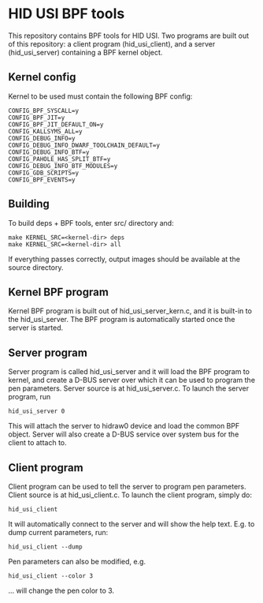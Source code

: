 HID USI BPF tools
=================
This repository contains BPF tools for HID USI. Two programs are built
out of this repository: a client program (hid_usi_client), and a server
(hid_usi_server) containing a BPF kernel object.

Kernel config
-------------
Kernel to be used must contain the following BPF config:

    CONFIG_BPF_SYSCALL=y
    CONFIG_BPF_JIT=y
    CONFIG_BPF_JIT_DEFAULT_ON=y
    CONFIG_KALLSYMS_ALL=y
    CONFIG_DEBUG_INFO=y
    CONFIG_DEBUG_INFO_DWARF_TOOLCHAIN_DEFAULT=y
    CONFIG_DEBUG_INFO_BTF=y
    CONFIG_PAHOLE_HAS_SPLIT_BTF=y
    CONFIG_DEBUG_INFO_BTF_MODULES=y
    CONFIG_GDB_SCRIPTS=y
    CONFIG_BPF_EVENTS=y

Building
--------
To build deps + BPF tools, enter src/ directory and:

    make KERNEL_SRC=<kernel-dir> deps
    make KERNEL_SRC=<kernel-dir> all

If everything passes correctly, output images should be available at
the source directory.

Kernel BPF program
------------------
Kernel BPF program is built out of hid_usi_server_kern.c, and it is
built-in to the hid_usi_server. The BPF program is automatically
started once the server is started.

Server program
--------------
Server program is called hid_usi_server and it will load the BPF program
to kernel, and create a D-BUS server over which it can be used to program
the pen parameters. Server source is at hid_usi_server.c. To launch the
server program, run

    hid_usi_server 0

This will attach the server to hidraw0 device and load the common BPF object.
Server will also create a D-BUS service over system bus for the client to
attach to.

Client program
--------------
Client program can be used to tell the server to program pen parameters.
Client source is at hid_usi_client.c. To launch the client program, simply
do:

    hid_usi_client

It will automatically connect to the server and will show the help text. E.g.
to dump current parameters, run:

    hid_usi_client --dump

Pen parameters can also be modified, e.g.

    hid_usi_client --color 3

... will change the pen color to 3.
